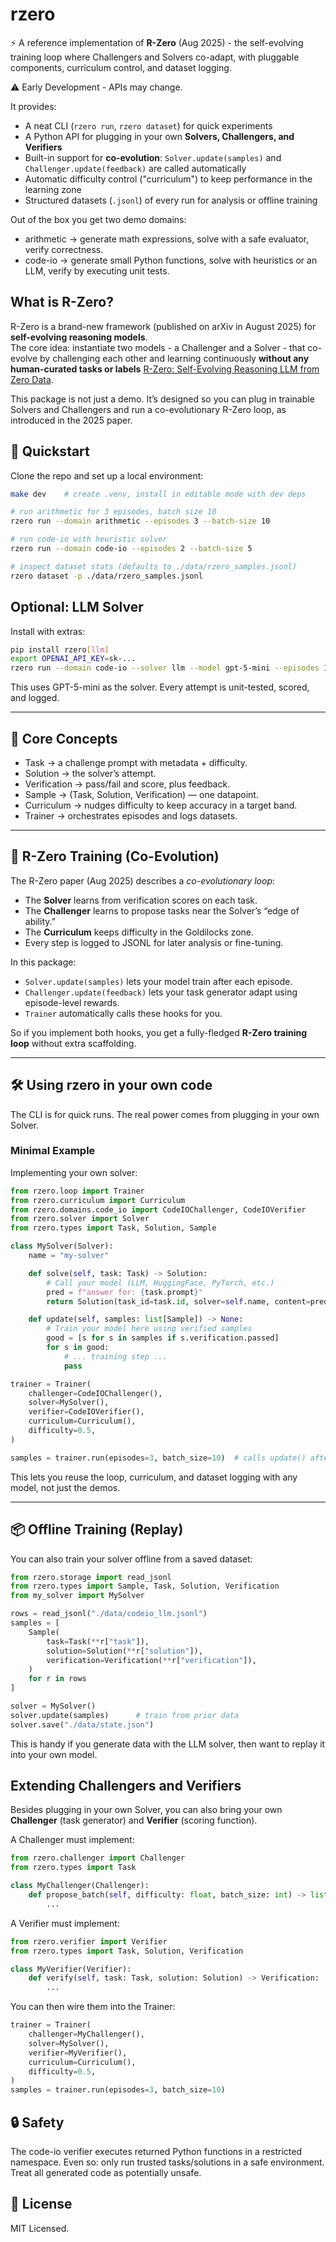 # rzero
⚡ A reference implementation of **R-Zero** (Aug 2025) - the self-evolving training loop where Challengers and Solvers co-adapt, with pluggable components, curriculum control, and dataset logging.

⚠️ Early Development - APIs may change.

It provides:
 - A neat CLI (`rzero run`, `rzero dataset`) for quick experiments
 - A Python API for plugging in your own **Solvers, Challengers, and Verifiers**
 - Built-in support for **co-evolution**: `Solver.update(samples)` and `Challenger.update(feedback)` are called automatically
 - Automatic difficulty control ("curriculum") to keep performance in the learning zone
 - Structured datasets (`.jsonl`) of every run for analysis or offline training

Out of the box you get two demo domains:
 - arithmetic → generate math expressions, solve with a safe evaluator, verify correctness.
 - code-io → generate small Python functions, solve with heuristics or an LLM, verify by executing unit tests.

##  What is R-Zero?

R-Zero is a brand-new framework (published on arXiv in August 2025) for **self-evolving reasoning models**.  
The core idea: instantiate two models - a Challenger and a Solver - that co-evolve by challenging each other and learning continuously **without any human-curated tasks or labels** [R-Zero: Self-Evolving Reasoning LLM from Zero Data](https://arxiv.org/abs/2508.05004).

This package is not just a demo. It’s designed so you can plug in trainable Solvers and Challengers and run a co-evolutionary R-Zero loop, as introduced in the 2025 paper.

 ## 🚀 Quickstart
Clone the repo and set up a local environment:
```bash
make dev    # create .venv, install in editable mode with dev deps

# run arithmetic for 3 episodes, batch size 10
rzero run --domain arithmetic --episodes 3 --batch-size 10

# run code-io with heuristic solver
rzero run --domain code-io --episodes 2 --batch-size 5

# inspect dataset stats (defaults to ./data/rzero_samples.jsonl)
rzero dataset -p ./data/rzero_samples.jsonl

```

## Optional: LLM Solver
Install with extras:
```bash
pip install rzero[llm]
export OPENAI_API_KEY=sk-...
rzero run --domain code-io --solver llm --model gpt-5-mini --episodes 1 --batch-size 5
```
This uses GPT-5-mini as the solver. Every attempt is unit-tested, scored, and logged.

---
## 🧩 Core Concepts
 - Task → a challenge prompt with metadata + difficulty.
 - Solution → the solver’s attempt.
 - Verification → pass/fail and score, plus feedback.
 - Sample → (Task, Solution, Verification) — one datapoint.
 - Curriculum → nudges difficulty to keep accuracy in a target band.
 - Trainer → orchestrates episodes and logs datasets.

 ---

## 🔄 R-Zero Training (Co-Evolution)

The R-Zero paper (Aug 2025) describes a *co-evolutionary loop*:
- The **Solver** learns from verification scores on each task.
- The **Challenger** learns to propose tasks near the Solver’s “edge of ability.”
- The **Curriculum** keeps difficulty in the Goldilocks zone.
- Every step is logged to JSONL for later analysis or fine-tuning.

In this package:
- `Solver.update(samples)` lets your model train after each episode.
- `Challenger.update(feedback)` lets your task generator adapt using episode-level rewards.
- `Trainer` automatically calls these hooks for you.

So if you implement both hooks, you get a fully-fledged **R-Zero training loop** without extra scaffolding.

 ---
## 🛠 Using rzero in your own code
The CLI is for quick runs. The real power comes from plugging in your own Solver.

### Minimal Example
Implementing your own solver:
```python
from rzero.loop import Trainer
from rzero.curriculum import Curriculum
from rzero.domains.code_io import CodeIOChallenger, CodeIOVerifier
from rzero.solver import Solver
from rzero.types import Task, Solution, Sample

class MySolver(Solver):
    name = "my-solver"

    def solve(self, task: Task) -> Solution:
        # Call your model (LLM, HuggingFace, PyTorch, etc.)
        pred = f"answer for: {task.prompt}"
        return Solution(task_id=task.id, solver=self.name, content=pred)

    def update(self, samples: list[Sample]) -> None:
        # Train your model here using verified samples
        good = [s for s in samples if s.verification.passed]
        for s in good:
            # ... training step ...
            pass

trainer = Trainer(
    challenger=CodeIOChallenger(),
    solver=MySolver(),
    verifier=CodeIOVerifier(),
    curriculum=Curriculum(),
    difficulty=0.5,
)

samples = trainer.run(episodes=3, batch_size=10)  # calls update() after each episode

```
This lets you reuse the loop, curriculum, and dataset logging with any model, not just the demos.


---

## 📦 Offline Training (Replay)
You can also train your solver offline from a saved dataset:
```python
from rzero.storage import read_jsonl
from rzero.types import Sample, Task, Solution, Verification
from my_solver import MySolver

rows = read_jsonl("./data/codeio_llm.jsonl")
samples = [
    Sample(
        task=Task(**r["task"]),
        solution=Solution(**r["solution"]),
        verification=Verification(**r["verification"]),
    )
    for r in rows
]

solver = MySolver()
solver.update(samples)      # train from prior data
solver.save("./data/state.json")

```
This is handy if you generate data with the LLM solver, then want to replay it into your own model.

## Extending Challengers and Verifiers

Besides plugging in your own Solver, you can also bring your own **Challenger** (task generator) and **Verifier** (scoring function).

A Challenger must implement:
```python
from rzero.challenger import Challenger
from rzero.types import Task

class MyChallenger(Challenger):
    def propose_batch(self, difficulty: float, batch_size: int) -> list[Task]:
        ...
```

A Verifier must implement:
```python
from rzero.verifier import Verifier
from rzero.types import Task, Solution, Verification

class MyVerifier(Verifier):
    def verify(self, task: Task, solution: Solution) -> Verification:
        ...

```

You can then wire them into the Trainer:
```python
trainer = Trainer(
    challenger=MyChallenger(),
    solver=MySolver(),
    verifier=MyVerifier(),
    curriculum=Curriculum(),
    difficulty=0.5,
)
samples = trainer.run(episodes=3, batch_size=10)
```

## 🔒 Safety
The code-io verifier executes returned Python functions in a restricted namespace.
Even so: only run trusted tasks/solutions in a safe environment. Treat all generated code as potentially unsafe.

## 📜 License
MIT Licensed.
